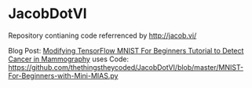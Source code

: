 # JacobDotVI
Repository contianing code referrenced by http://jacob.vi/

Blog Post: [Modifying TensorFlow MNIST For Beginners Tutorial to Detect Cancer in Mammography](http://jacob.vi/modifying-tensorflows-mnist-for-beginners-tutorial-to-search-for-cancer-in-mammograms/) uses Code: https://github.com/thethingstheycoded/JacobDotVI/blob/master/MNIST-For-Beginners-with-Mini-MIAS.py
